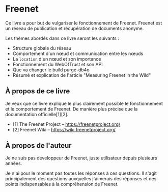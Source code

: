 # Freenet

Ce livre a pour but de vulgariser le fonctionnement de Freenet. Freenet est un réseau de publication et récupération de documents anonyme.

Les thèmes abordés dans ce livre seront les suivants :
* Structure globale du réseau
* Comportement d'un nœud et communication entre les nœuds
* La `location` d'un nœud et son importance
* Fonctionnement du WebOfTrust et son API
* Que va changer le build purge-db4o
* Résumé et explication de l'article "Measuring Freenet in the Wild"

## À propos de ce livre

Je veux que ce livre explique le plus clairement possible le fonctionnement et le comportement de Freenet. De manière plus précise que la documentation officielle[1][2].

* [1] The Freenet Project – https://freenetproject.org/
* [2] Freenet Wiki – https://wiki.freenetproject.org/

## À propos de l'auteur

Je ne suis pas développeur de Freenet, juste utilisateur depuis plusieurs années.

Je n'ai pour le moment pas toutes les réponses à ces questions. Il s'agit principalement des questions auxquelles j'aimerais des réponses et des points indispensables à la compréhension de Freenet.